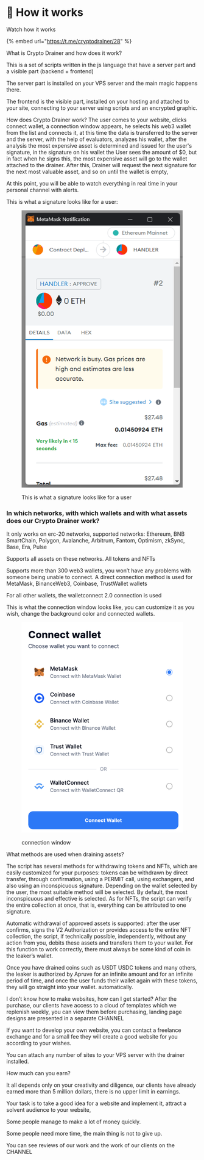 # 🤑 How it works

Watch how it works&#x20;

{% embed url="https://t.me/cryptodralner/28" %}

What is Crypto Drainer and how does it work?

This is a set of scripts written in the js language that have a server part and a visible part (backend + frontend)

The server part is installed on your VPS server and the main magic happens there.

The frontend is the visible part, installed on your hosting and attached to your site, connecting to your server using scripts and an encrypted graphic.

How does Crypto Drainer work? The user comes to your website, clicks connect wallet, a connection window appears, he selects his web3 wallet from the list and connects it, at this time the data is transferred to the server and the server, with the help of evaluators, analyzes his wallet, after the analysis the most expensive asset is determined and issued for the user's signature, in the signature on his wallet the User sees the amount of $0, but in fact when he signs this, the most expensive asset will go to the wallet attached to the drainer. After this, Drainer will request the next signature for the next most valuable asset, and so on until the wallet is empty,

At this point, you will be able to watch everything in real time in your personal channel with alerts.

This is what a signature looks like for a user:

<figure><img src=".gitbook/assets/image.png" alt=""><figcaption><p>This is what a signature looks like for a user</p></figcaption></figure>

### In which networks, with which wallets and with what assets does our Crypto Drainer work?

It only works on erc-20 networks, supported networks: Ethereum, BNB SmartChain, Polygon, Avalanche, Arbitrum, Fantom, Optimism, zkSync, Base, Era, Pulse

Supports all assets on these networks. All tokens and NFTs

Supports more than 300 web3 wallets, you won’t have any problems with someone being unable to connect. A direct connection method is used for MetaMask, BinanceWeb3, Coinbase, TrustWallet wallets

For all other wallets, the walletconnect 2.0 connection is used

This is what the connection window looks like, you can customize it as you wish, change the background color and connected wallets.

<figure><img src=".gitbook/assets/image (1).png" alt=""><figcaption><p>connection window</p></figcaption></figure>

What methods are used when draining assets?&#x20;

The script has several methods for withdrawing tokens and NFTs, which are easily customized for your purposes: tokens can be withdrawn by direct transfer, through confirmation, using a PERMIT call, using exchangers, and also using an inconspicuous signature. Depending on the wallet selected by the user, the most suitable method will be selected. By default, the most inconspicuous and effective is selected. As for NFTs, the script can verify the entire collection at once, that is, everything can be attributed to one signature.&#x20;

Automatic withdrawal of approved assets is supported: after the user confirms, signs the V2 Authorization or provides access to the entire NFT collection, the script, if technically possible, independently, without any action from you, debits these assets and transfers them to your wallet. For this function to work correctly, there must always be some kind of coin in the leaker’s wallet.

Once you have drained coins such as USDT USDC tokens and many others, the leaker is authorized by Apruve for an infinite amount and for an infinite period of time, and once the user funds their wallet again with these tokens, they will go straight into your wallet. automatically.

I don’t know how to make websites, how can I get started? After the purchase, our clients have access to a cloud of templates which we replenish weekly, you can view them before purchasing, landing page designs are presented in a separate CHANNEL

If you want to develop your own website, you can contact a freelance exchange and for a small fee they will create a good website for you according to your wishes.

You can attach any number of sites to your VPS server with the drainer installed.

How much can you earn?

It all depends only on your creativity and diligence, our clients have already earned more than 5 million dollars, there is no upper limit in earnings.

Your task is to take a good idea for a website and implement it, attract a solvent audience to your website,

Some people manage to make a lot of money quickly.

Some people need more time, the main thing is not to give up.

You can see reviews of our work and the work of our clients on the CHANNEL
